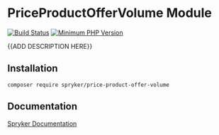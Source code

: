 # PriceProductOfferVolume Module
[![Build Status](https://travis-ci.org/spryker/price-product-offer-volume.svg)](https://travis-ci.org/spryker/price-product-offer-volume)
[![Minimum PHP Version](https://img.shields.io/badge/php-%3E%3D%207.2-8892BF.svg)](https://php.net/)

{{ADD DESCRIPTION HERE}}

## Installation

```
composer require spryker/price-product-offer-volume
```

## Documentation

[Spryker Documentation](https://academy.spryker.com/developing_with_spryker/module_guide/modules.html)
